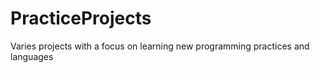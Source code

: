 # PracticeProjects
Varies projects with a focus on learning new programming practices and languages
